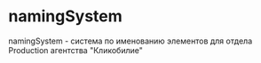 # namingSystem
namingSystem - система по именованию элементов для отдела Production агентства "Кликобилие"
